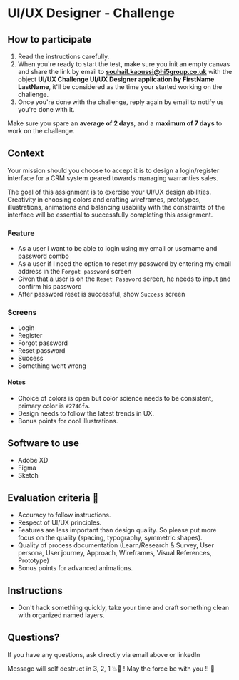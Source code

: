 # UI/UX Designer - Challenge

## How to participate

1. Read the instructions carefully.
2. When you're ready to start the test, make sure you init an empty canvas and share the link by email to **souhail.kaoussi@hi5group.co.uk** with the object **UI/UX Challenge UI/UX Designer application by FirstName LastName**, it'll be considered as the time your started working on the challenge.
3. Once you're done with the challenge, reply again by email to notify us you're done with it.

Make sure you spare an **average of 2 days**, and a **maximum of 7 days** to work on the challenge.

## Context

Your mission should you choose to accept it is to design a login/register interface for a CRM system geared towards managing warranties sales.

The goal of this assignment is to exercise your UI/UX design abilities. Creativity in choosing colors and crafting wireframes, prototypes, illustrations, animations and balancing usability with the constraints of the interface will be essential to successfully completing this assignment.

### Feature

- As a user i want to be able to login using my email or username and password combo
- As a user if I need the option to reset my password by entering my email address in the `Forgot password` screen
- Given that a user is on the `Reset Password` screen, he needs to input and confirm his password
- After password reset is successful, show `Success` screen

### Screens

- Login
- Register
- Forgot password
- Reset password
- Success
- Something went wrong

#### Notes

- Choice of colors is open but color science needs to be consistent, primary color is `#2746fa`.
- Design needs to follow the latest trends in UX.
- Bonus points for cool illustrations.

## Software to use

- Adobe XD
- Figma
- Sketch

## Evaluation criteria 🚨

- Accuracy to follow instructions.
- Respect of UI/UX principles.
- Features are less important than design quality. So please put more focus on the quality (spacing, typography, symmetric shapes).
- Quality of process documentation (Learn/Research & Survey, User persona, User journey, Approach, Wireframes, Visual References, Prototype)
- Bonus points for advanced animations.

## Instructions

- Don't hack something quickly, take your time and craft something clean with organized named layers.

## Questions?

If you have any questions, ask directly via email above or linkedIn

Message will self destruct in 3, 2, 1 💥🧨 ! May the force be with you !! 🖖

